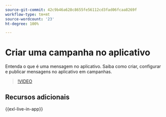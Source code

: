 ```yaml
---
source-git-commit: 42c9b46a628c8655fe56112cd3fad06fcaa8269f
workflow-type: tm+mt
source-wordcount: '23'
ht-degree: 100%

---
```

# Criar uma campanha no aplicativo

Entenda o que é uma mensagem no aplicativo. Saiba como criar, configurar e publicar mensagens no aplicativo em campanhas.

>[!VIDEO](https://video.tv.adobe.com/v/3410430?quality=12&learn=on)

## Recursos adicionais

{{exl-live-in-app}}